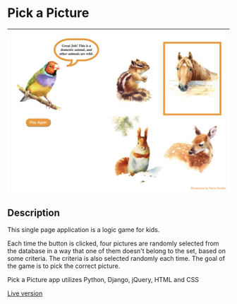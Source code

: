 # Pick a Picture

- - - -

![alt map](https://raw.githubusercontent.com/mariastezhko/Pick-a-Picture/master/static/img/pick-a-picture.png)

## Description

This single page application is a logic game for kids.

Each time the button is clicked, four pictures are randomly selected from the database in a way that one of them doesn't belong to the set, based on some criteria. The criteria is also selected randomly each time. The goal of the game is to pick the correct picture.

Pick a Picture app utilizes Python, Django, jQuery, HTML and CSS

[Live version](http://18.221.81.177)
